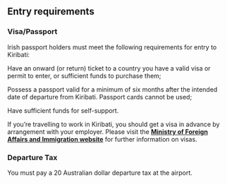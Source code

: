 ## Entry requirements

### **Visa/Passport**

Irish passport holders must meet the following requirements for entry to Kiribati:

Have an onward (or return) ticket to a country you have a valid visa or permit to enter, or sufficient funds to purchase them;

Possess a passport valid for a minimum of six months after the intended date of departure from Kiribati. Passport cards cannot be used;

Have sufficient funds for self-support.

If you’re travelling to work in Kiribati, you should get a visa in advance by arrangement with your employer. Please visit the [**Ministry of Foreign Affairs and Immigration website**](https://www.mfa.gov.ki/) for further information on visas.

### **Departure Tax**

You must pay a 20 Australian dollar departure tax at the airport.